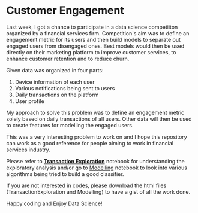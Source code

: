 # Customer Engagement

Last week, I got a chance to participate in a data science competiiton organized by a financial services firm. Competition's aim 
was to define an engagement metric for its users and then build models to separate out engaged users from disengaged ones. Best models 
would then be used directly on their marketing platform to improve customer services, to enhance customer retention and to reduce churn.

Given data was organized in four parts:
1. Device information of each user
2. Various notifications being sent to users 
3. Daily transactions on the platform
4. User profile

My approach to solve this problem was to define an engagement metric solely based on daily transactions of all users. Other data will
then be used to create features for modelling the engaged users. 

This was a very interesting problem to work on and I hope this repository can work as a good reference for people aiming to work in 
financial services industry.

Please refer to **[Transaction Exploration](https://github.com/AD1985/Customer-Engagement/blob/master/TransactionsExploration.ipynb)** notebook for understanding the exploratory analysis and/or go to [Modelling](https://github.com/AD1985/Customer-Engagement/blob/master/Modelling.ipynb) notebook to 
look into various algorithms being tried to build a good classifier. 

If you are not interested in codes, please download the html files (TransactionExploration and Modelling) to have a gist of all the 
work done.

Happy coding and Enjoy Data Science!





